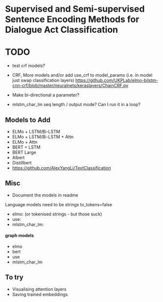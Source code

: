 # Supervised and Semi-supervised Sentence Encoding Methods for Dialogue Act Classification

# TODO
- test crf models?
- CRF, More models and/or add use_crf to model_params (i.e. in model just swap classification layers)
https://github.com/UKPLab/elmo-bilstm-cnn-crf/blob/master/neuralnets/keraslayers/ChainCRF.py

- Make bi-directional a parameter?

- mlstm_char_lm seq length / output mode? Can I run it in a loop?

## Models to Add
- ELMo + LSTM/Bi-LSTM
- ELMo + LSTM/Bi-LSTM + Attn
- ELMo + Attn
- BERT + LSTM
- BERT Large
- Albert 
- Distillbert
- https://github.com/AlexYangLi/TextClassification

## Misc
- Document the models in readme

Language models need to be strings to_tokens=false
- elmo: (or tokenised strings - but those suck)
- use:
- mlstm_char_lm:

#### graph models
- elmo
- bert
- use
- mlstm_char_lm

## To try
- Visualising attention layers
- Saving trained embeddings